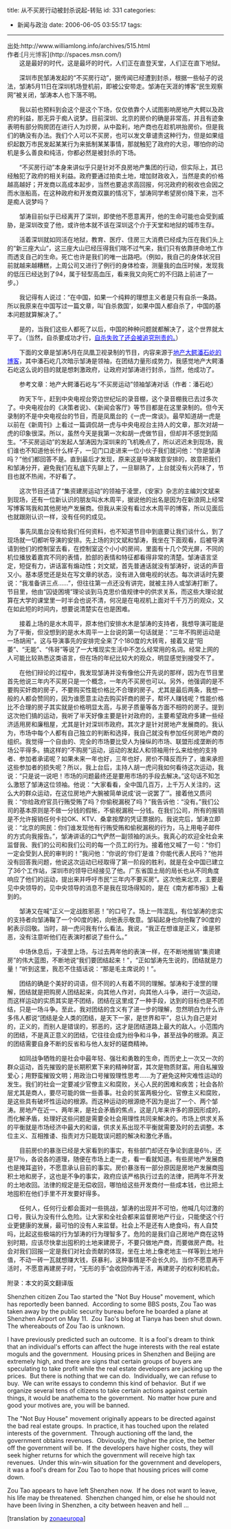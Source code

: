 title: 从不买房行动被封杀说起-转贴
id: 331
categories:
  - 新闻与政治
date: 2006-06-05 03:55:17
tags:
---

<div id="msgcns!9697D6160EFEBC17!803" class="bvMsg"><div>出处:http://www.williamlong.info/archives/515.html</div>
<div>作者:[<font color="#484848">月光博客</font>](http://spaces.msn.com/)</div>
<div>　　这是最好的时代，这是最坏的时代，人们正在直登天堂，人们正在直下地狱。

　　深圳市民邹涛发起的“不买房行动”，据传闻已经遭到封杀，根据一些帖子的说法，邹涛5月11日在深圳机场登机前，即被公安带走。邹涛在天涯的博客“民生观察网”被关闭，邹涛本人也下落不明。

　　我以前也预料到会这个是这个下场，仅仅依靠个人试图影响房地产大鳄以及政府的利益，那无异于痴人说梦。目前深圳、北京的房价的确是非常高，并且有迹象表明有部分购房团在进行人为炒房，从中盈利，地产商也在趁机哄抬房价。但是我们的确没有办法。我们个人可以不买房，也可以发文章谴责这种行为，但是如果组织起数万市民发起某某行为来抵制某某事情，那就触犯了政府的大忌，哪怕你的动机是多么善良和纯洁，你都必然是被封杀的下场。

　　“不买房行动”本身来讲似乎只是针对不良房地产集团的行动，但实际上，其已经触犯了政府的相关利益。政府要通过拍卖土地，增加财政收入，当然是卖的价格越高越好；开发商以高成本起步，当然也要追求高回报，何况政府的税收也会因之而水涨船高，在这种政府和开发商双赢的情况下，邹涛同学希望房价降下来，岂不是痴人说梦吗？

　　邹涛目前似乎已经离开了深圳，即使他不愿意离开，他的生命可能也会受到威胁，是深圳改变了他，或许他本就不该在深圳这个介于天堂和地狱的城市生存。

　　活着深圳就如同活在地狱，教育、医疗、住房三大消费已经成为压在我们头上的“新三座大山”，这三座大山已经压得我们喘不过气来，我们只有依靠拼命地工作而透支自己的生命。死亡也许是我们的唯一出路吧。（例如，我自己的身体状况目前就越来越糟糕，上周公司又进行了例行的身体检查，测量我的血压时候，发现我的低压已经达到了94，属于轻型高血压，看来我又向死亡的不归路上前进了一步。）

　　我记得有人说过：“在中国，如果一个纯粹的理想主义者是只有自杀一条路。所以我原来在中国写过一篇文章，叫‘自杀救国’，如果中国人都自杀了，中国的基本问题就算解决了。”

　　是的，当我们这些人都死了以后，中国的种种问题就都解决了，这个世界就太平了。（当然，自杀要成功才行，[<u><font color="#0000ff">自杀失败了还会被追究刑责的。</font></u>](http://news.163.com/06/0526/02/2I11CCPS0001124J.html)）

　　下面的文章是邹涛5月在凤凰卫视录制的节目，内容来源于[<u><font color="#0000ff">地产大鳄潘石屹的博客</font></u>](http://blog.sina.com.cn/u/4679dbbf010003ey)，其中潘石屹几次暗示邹涛是领袖，在团结力量形成势力，我感觉地产大鳄潘石屹这么说的目的就是想刺激政府，让政府对邹涛进行封杀，当然，他成功了。

　　参考文章：地产大鳄潘石屹与“不买房运动”领袖邹涛对话（作者：潘石屹）

　　昨天下午，赶到中央电视台旁边世纪坛的录音棚，这个录音棚我已去过多次了。中央电视台的《决策者说》、《新闻会客厅》等节目都是在这里录制的。但今天录制的不是中央电视台的节目，而是凤凰台的《一虎一席谈》。最早知道胡一虎是以前在《新周刊》上看过一篇调侃胡一虎与中央电视台主持人的文章，那次对胡一虎的印象很深。所以，虽然今天是我第一次和胡一虎做节目，但却并不感觉到陌生。“不买房运动”的发起人邹涛因为深圳来的飞机晚点了，所以迟迟未到现场，我们谁也不知道他长什么样子，一见门口走进来一位小伙子我们就问他：“你是邹涛吗？”他们都回答不是。直到最后才发现，原来这是导演故意安排的，故意把我们和邹涛分开，避免我们在私底下先聊上了，一旦聊熟了，上台就没有火药味了，节目也就不热闹，不好看了。

　　这次节目还请了“集资建房运动”的领袖于凌罡，《安家》杂志的主编刘文斌来到现场，还有一位新认识的朋友叫水木周平，据说他的出名是因为在新浪网上经常写博客骂我和其他房地产发展商。但我从来没有看过水木周平的博客，所以见面后也就跟刚认识一样，没有任何的成见。

　　事先凤凰台没有给我们任何资料，也不知道节目中到底要让我们谈什么，到了现场就一切都听导演的安排。先上场的刘文斌和邹涛，我坐在下面观看，后被导演请到他们的控制室去看，在控制室这个小小的房间，里面有十几个荧光屏，不同的机位播放着嘉宾不同的表情，脸部的表情和特征都看得非常的清楚。邹涛语言坚定，短促有力，讲话富有煽动性；刘文斌，首先普通话就没有邹涛好，说话的声音又小。基本感觉还是处在写文章的状态，没有进入做电视的状态。每次讲话时先要说：“我准备讲三点……”，但往往第一点还没有讲完，就被主持人或邹涛打断了。节目里，他由“囚徒困境”理论谈到马克思价值规律中的供求关系，而这些大理论就算在大学的课堂里一时半会也说不清，何况是在电视机上面对千千万万的观众，又在如此短的时间内，想要说清楚实在也是困难。

　　接着上场的是水木周平，原本他们安排水木是邹涛的支持者，我想导演可能是为了平衡，但没想到的是水木周平一上台说的第一句话就是：“三年不购房运动是一场胡闹”。这与导演事先的安排完全来了个180度的大转弯，接着又是“阳萎”、“无能”、“伟哥”等说了一大堆现实生活中不怎么经常用的名词。经常上网的人可能比较熟悉这类语言，但在场的年纪比较大的观众，明显感觉到接受不了。

　　在他们辩论的过程中，我发现邹涛并没有像他公开先说的那样，因为在节目里首先他说三年内不买房只是一个概念，一年内不买房也可以。另外，他强调的是不要购买奸商的房子，不要购买性能价格比不合理的房子。尤其是最后两条，我想一般的人都会赞同的，因为谁愿意主动去购买奸商的房子，帮坏人赚钱呢？性能价格比不合理的房子其实就是价格明显太高，与房子质量等各方面不相符的房子。提到这次他们搞的运动，我听了半天好像主要是针对政府的，主要希望政府多建一些经济适用房和廉租屋，尤其是针对深圳市政府。其次才是针对房地产发展商的。我认为，市场中每个人都有自己独立的判断和选择，我自己就没有参加任何房地产商的组织。我觉得一个自由的、完全的市场要比受人为操纵的市场、联盟形成垄断的市场公平得多。搞这样的“不购房”运动，运动的发起人和领袖用什么来给他的支持者、参加者承诺呢？如果未来一年也好，三年也好，房价不降反而升了，谁来承担这些参加者的损失呢？所以，我上台后，主持人胡一虎问我如何看待这次运动，我说：“只是说一说吧！市场的问题最终还是要用市场的手段去解决。”这句话不知怎么激怒了邹涛这位领袖。他说：“大家看看，全中国几百万，上千万人关注的，这么大的群众运动，在这位房地产大腕被简单说成‘说一说罢了’”。接着他又质问我：“你给政府官员行贿受贿了吗？你偷税漏税了吗？”我告诉他：“没有。”我们公司的基本原则是不做一分钱的假帐，不偷税漏税一分钱。在我们公司，所有的报销是不允许报销任何卡拉OK、KTV、桑拿按摩的凭证票据的。我说完后，邹涛立即说：“北京的网民：你们谁发现他有行贿受贿和偷税漏税的行为，马上用电子邮件的方式向我报告。”，邹涛讲话的口气俨然一副领袖的派头。我真心的欢迎全社会来监督我、我们的公司和我们公司的每一个员工的行为。接着他又喊了一句：“你们一定会受到人民的审判的！”我问他：“你说的‘你们’是谁？你能代表人民吗？”他并没有回答我问题，他说这次运动已经取得了第一阶段的胜利，就是在全中国已建立了36个工作站，深圳市的领导已经接见了他。广东省国土局的局长也从不同角度响应了他们的运动，提出来并呼吁市民“三年内不要买房”。这次他来北京，主要是见中央领导的，见中央领导的消息不是我在现场得知的，是在《南方都市报》上看到的。

　　邹涛又在喊“正义一定战胜邪恶！”的口号了。场上一阵混乱，有位邹涛的忠实的支持者向邹涛鞠了一个90度的躬，向他表示敬意。邹韬起身也向他鞠了90度的躬表示回敬。当时，胡一虎问我有什么看法。我说，“我正在想谁是正义，谁是邪恶，没有注意听他们在表演时都说了些什么。”

　　中场休息后，于凌罡上场，与过去两年他的表演一样，在不断地推销“集资建房”的伟大蓝图，不断地说“我们要团结起来！”，“正如邹涛先生说的，团结就是力量！”听到这里，我忍不住插话说：“那是毛主席说的！”。

　　团结的确是个美好的词语，但不同的人有着不同的理解。邹涛和于凌罡的理解，团结就是把购房人团结起来，向其他人作对，向其他人斗争，进行一次运动，而这样运动的实质其实是不团结，团结在这里成了一种手段，达到的目标也是不团结，只是一场斗争。至此，我对团结的含义有了进一步的理解，忽然明白为什么许多伟人都说“团结是全人类的团结，是天下一家，是世界和平”，总认为自己是对的，正义的，而别人是错误的，邪恶的，这才是团结道路上最大的敌人。小范围内的团结，不是真正意义的团结，它往往会成为纷争和斗争，甚至战争的根源。真正的团结需要自身不断的反省和与他人友好的磋商精神。

　　如同战争牺牲的是社会中最年轻、强壮和勇敢的生命，而历史上一次又一次的群众运动，首先摧毁的是长期积累下来的精神财富，其次是物质财富。用自私摧毁爱心；用野蛮摧毁文明；用政治口号摧毁理性思考……为了避免这种灾难性运动的发生。我们的社会一定要减少官僚主义和腐败，关心人民的困难和疾苦；社会各阶层尤其是商人，要尽可能的做一些善事。社会的贫富两极分化、官僚主义和腐败，是这些具有破坏性运动的根源。而这种运动的根源绝不因为是出了一个、两个邹涛。房地产在近一、两年来，是社会矛盾的焦点，这是几年来许多的原因形成的，而化解矛盾，处理好这些问题是需要全社会用理性共同来解决的。市场上供求关系的平衡就是市场经济中最大的和谐，供求关系出现不平衡就需要及时的去调整。本位主义、互相推诿、指责对方只能耽误问题的解决和激化矛盾。

　　目前房价的暴涨已经是大家看到的事实，有些部门却还在争论到底是6％，还是17％，各说各的道理，随便在市场上走一走，看一看就知道。有些房地产发展商也是掩耳盗铃，不愿意承认目前的事实。房价暴涨有一部分原因是房地产发展商囤积土地和房子，这也是不争的事实，政府应该严格执行过去的法律，把两年不开发的土地收回。法律的规定是无偿收回，哪怕给这些开发商付一些成本钱，也比把土地囤积在他们手里不开发要好得多。

　　任何人，任何行业都会面对一些挑战，邹涛的出现并不可怕，他喊几句过激的口号，我认为没有什么危险。让大家和全社会都来监督房地产行业，只能使这个行业更健康的发展，最可怕的没有人来监督。社会上不是还有人绝食吗，有人自焚吗，比起这些极端的行为邹涛的行为理智多了。危险的是我们自己房地产商在这特别时期，应该尽快拿出囤积的土地来建房子，不要只做地产商，而要做房产商。社会对我们回报一定是我们对社会贡献的体现，坐在土地上像老地主一样等到土地升值，不动一砖一瓦就想赚大钱，获暴利，这种事情是不会长久的。当你不愿意再干活时，不愿意再建房子时，“无形的手”会收回你再干活，再建房子的权利和机会。

附录：本文的英文翻译版

Shenzhen citizen Zou Tao started the &quot;Not Buy House&quot; movement, which has reportedly been banned.  According to some BBS posts, Zou Tao was taken away by the public security bureau before he boarded a plane at Shenzhen Airport on May 11.  Zou Tao's blog at Tianya has been shut down.  The whereabouts of Zou Tao is unknown.

I have previously predicted such an outcome.  It is a fool's dream to think that an individual's efforts can affect the huge interests with the real estate moguls and the government.  Housing prices in Shenzhen and Beijing are extremely high, and there are signs that certain groups of buyers are speculating to take profit while the real estate developers are jacking up the prices.  But there is nothing that we can do.  Individually, we can refuse to buy.  We can write essays to condemn this kind of behavior.  But if we organize several tens of citizens to take certain actions against certain things, it would be anathema to the government.  No matter how pure and good your motives are, you will be banned.

The &quot;Not Buy House&quot; movement originally appears to be directed against the bad real estate groups.  In practice, it has touched upon the related interests of the government.  Through auctioning off the land, the government obtains revenues.  Obviously, the higher the price, the better off the government will be.  If the developers have higher costs, they will seek higher returns for which the government will receive high tax revenues.  Under this win-win situation for the government and developers, it was a fool's dream for Zou Tao to hope that housing prices will come down.

Zou Tao appears to have left Shenzhen now.  If he does not want to leave, his life may be threatened.  Shenzhen changed him, or else he should not have been living in Shenzhen, a city between heaven and hell ...

[translation by [<u><font color="#0000ff">zonaeuropa</font></u>](http://www.zonaeuropa.com/20060530_2.htm)]
</div></div>